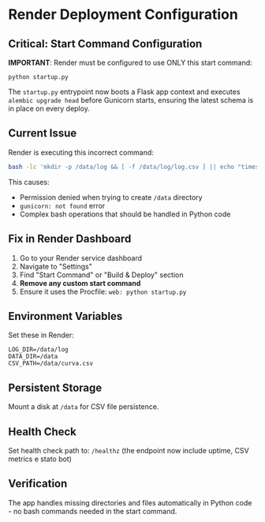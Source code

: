 # Render Deployment Configuration

## Critical: Start Command Configuration

**IMPORTANT**: Render must be configured to use ONLY this start command:

```
python startup.py
```

The `startup.py` entrypoint now boots a Flask app context and executes
`alembic upgrade head` before Gunicorn starts, ensuring the latest schema is
in place on every deploy.

## Current Issue

Render is executing this incorrect command:
```bash
bash -lc 'mkdir -p /data/log && [ -f /data/log/log.csv ] || echo "timestamp,value" > /data/log/log.csv; exec gunicorn -w 2 -k gthread -b 0.0.0.0:$PORT app:app'
```

This causes:
- Permission denied when trying to create `/data` directory
- `gunicorn: not found` error
- Complex bash operations that should be handled in Python code

## Fix in Render Dashboard

1. Go to your Render service dashboard
2. Navigate to "Settings"
3. Find "Start Command" or "Build & Deploy" section
4. **Remove any custom start command**
5. Ensure it uses the Procfile: `web: python startup.py`

## Environment Variables

Set these in Render:
```
LOG_DIR=/data/log
DATA_DIR=/data
CSV_PATH=/data/curva.csv
```

## Persistent Storage

Mount a disk at `/data` for CSV file persistence.

## Health Check

Set health check path to: `/healthz` (the endpoint now include uptime, CSV metrics e stato bot)

## Verification

The app handles missing directories and files automatically in Python code - no bash commands needed in the start command.
